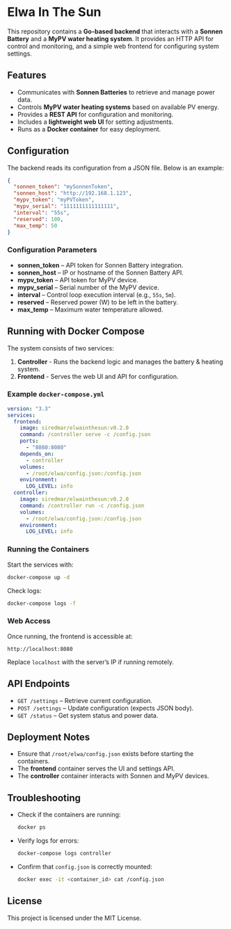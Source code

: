 # Elwa In The Sun

This repository contains a **Go-based backend** that interacts with a **Sonnen Battery** and a **MyPV water heating system**. It provides an HTTP API for control and monitoring, and a simple web frontend for configuring system settings.

## Features

- Communicates with **Sonnen Batteries** to retrieve and manage power data.
- Controls **MyPV water heating systems** based on available PV energy.
- Provides a **REST API** for configuration and monitoring.
- Includes a **lightweight web UI** for setting adjustments.
- Runs as a **Docker container** for easy deployment.

## Configuration

The backend reads its configuration from a JSON file. Below is an example:

```json
{
  "sonnen_token": "mySonnenToken",
  "sonnen_host": "http://192.168.1.123",
  "mypv_token": "myPVToken",
  "mypv_serial": "1111111111111111",
  "interval": "55s",
  "reserved": 100,
  "max_temp": 50
}
```

### Configuration Parameters

- **sonnen_token** – API token for Sonnen Battery integration.
- **sonnen_host** – IP or hostname of the Sonnen Battery API.
- **mypv_token** – API token for MyPV device.
- **mypv_serial** – Serial number of the MyPV device.
- **interval** – Control loop execution interval (e.g., `55s`, `5m`).
- **reserved** – Reserved power (W) to be left in the battery.
- **max_temp** – Maximum water temperature allowed.

## Running with Docker Compose

The system consists of two services:
1. **Controller** - Runs the backend logic and manages the battery & heating system.
2. **Frontend** - Serves the web UI and API for configuration.

### Example `docker-compose.yml`

```yaml
version: "3.3"
services:
  frontend:
    image: siredmar/elwainthesun:v0.2.0
    command: /controller serve -c /config.json
    ports:
      - "8080:8080"
    depends_on:
      - controller
    volumes:
      - /root/elwa/config.json:/config.json
    environment:
      LOG_LEVEL: info
  controller:
    image: siredmar/elwainthesun:v0.2.0
    command: /controller run -c /config.json
    volumes:
      - /root/elwa/config.json:/config.json
    environment:
      LOG_LEVEL: info
```

### Running the Containers

Start the services with:

```sh
docker-compose up -d
```

Check logs:

```sh
docker-compose logs -f
```

### Web Access

Once running, the frontend is accessible at:

```
http://localhost:8080
```

Replace `localhost` with the server’s IP if running remotely.

## API Endpoints

- `GET /settings` – Retrieve current configuration.
- `POST /settings` – Update configuration (expects JSON body).
- `GET /status` – Get system status and power data.

## Deployment Notes

- Ensure that `/root/elwa/config.json` exists before starting the containers.
- The **frontend** container serves the UI and settings API.
- The **controller** container interacts with Sonnen and MyPV devices.

## Troubleshooting

- Check if the containers are running:

  ```sh
  docker ps
  ```

- Verify logs for errors:

  ```sh
  docker-compose logs controller
  ```

- Confirm that `config.json` is correctly mounted:

  ```sh
  docker exec -it <container_id> cat /config.json
  ```

## License

This project is licensed under the MIT License.

